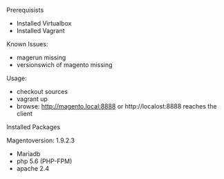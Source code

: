 Prerequisists
- Installed Virtualbox
- Installed Vagrant

Known Issues:
- magerun missing
- versionswich of magento missing

Usage:
- checkout sources
- vagrant up
- browse: http://magento.local:8888 or http://localost:8888 reaches the client

Installed Packages

Magentoversion: 1.9.2.3
- Mariadb
- php 5.6 (PHP-FPM)
- apache 2.4

